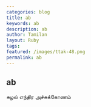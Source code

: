 ```yaml
---  
categories: blog  
title: ab
keywords: ab
description: ab 
author: Tamilan  
layout: Ruby  
tags: 
featured: /images/ttak-48.png  
permalink: ab
--- 
```


## ab  
சுழல் எந்திர அச்சுக்கோணம்  

